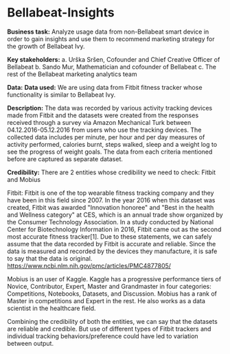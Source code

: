 # Bellabeat-Insights

**Business task:**
Analyze usage data from non-Bellabeat smart device in order to gain insights and use them to recommend marketing strategy for the growth of Bellabeat Ivy.

**Key stakeholders:**
		a. Urška Sršen, Cofounder and Chief Creative Officer of Bellabeat
		b. Sando Mur, Mathematician and cofounder of Bellabeat
		c. The rest of the Bellabeat marketing analytics team



**Data:**
**Data used:**
We are using data from Fitbit fitness tracker whose functionality is similar to Bellabeat Ivy.

**Description:**
The data was recorded by various activity tracking devices made from Fitbit and the datasets were created from the responses received through a survey via Amazon Mechanical Turk between 04.12.2016-05.12.2016 from users who use the tracking devices. The collected data includes per minute, per hour and per day measures of activity performed, calories burnt, steps walked, sleep and a weight log to see the progress of weight goals. The data from each criteria mentioned before are captured as separate dataset.

**Credibility:**
There are 2 entities whose credibility we need to check: Fitbit and Mobius

Fitbit: Fitbit is one of the top wearable fitness tracking company and they have been in this field since 2007. In the year 2016 when this dataset was created, Fitbit was awarded "Innovation honoree" and "Best in the health and Wellness category" at CES, which is an annual trade show organized by the Consumer Technology Association. In a study conducted by National Center for Biotechnology Information in 2016, Fitbit came out as the second most accurate fitness tracker[1]. Due to these statements, we can safely assume that the data recorded by Fitbit is accurate and reliable. Since the data is measured and recorded by the devices they manufacture, it is safe to say that the data is original.
	https://www.ncbi.nlm.nih.gov/pmc/articles/PMC4877805/
	
Mobius is an user of Kaggle. Kaggle has a progressive performance tiers of Novice, Contributor, Expert, Master and Grandmaster in four categories: Competitions, Notebooks, Datasets, and Discussion. Mobius has a rank of Master in competitions and Expert in the rest. He also works as a data scientist in the healthcare field.
	
Combining the credibility of both the entities, we can say that the datasets are reliable and credible. But use of different types of Fitbit trackers and individual tracking behaviors/preference could have led to variation between output. 



